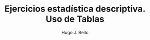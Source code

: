 ---
title: "Ejercicios estadística descriptiva. Uso de Tablas"
author: Hugo J. Bello
date:
geometry: margin=3cm
output: pdf_document
numbersections: false
linkcolor: PineGreen
---